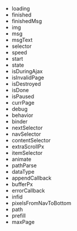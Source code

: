 *  loading
  *  finished
  *  finishedMsg
  *  img
  *  msg
  *  msgText
  *  selector
  *  speed
  *  start
*  state
  *  isDuringAjax
  *  isInvalidPage
  *  isDestroyed
  *  isDone
  *  isPaused
  *  currPage
*  debug
*  behavior
*  binder
*  nextSelector
*  navSelector
*  contentSelector
*  extraScrollPx
*  itemSelector
*  animate
*  pathParse
*  dataType
*  appendCallback
*  bufferPx
*  errorCallback
*  infid
*  pixelsFromNavToBottom
*  path
*  prefill
*  maxPage
